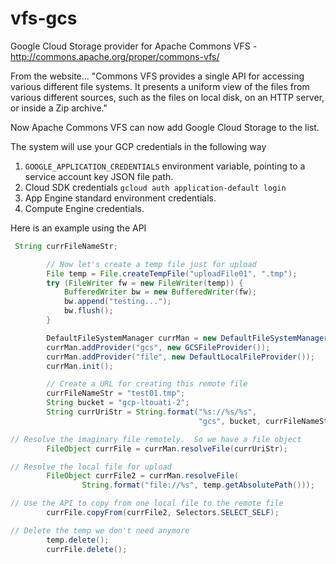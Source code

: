 # vfs-gcs
Google Cloud Storage provider for Apache Commons VFS - http://commons.apache.org/proper/commons-vfs/

From the website...
"Commons VFS provides a single API for accessing various different file systems. It presents a uniform view of the files from various different sources, such as the files on local disk, on an HTTP server, or inside a Zip archive."

Now Apache Commons VFS can now add Google Cloud Storage to the list.

The system will use your GCP credentials in the following way

1. `GOOGLE_APPLICATION_CREDENTIALS` environment variable, pointing to a service account key JSON file path.
2. Cloud SDK credentials `gcloud auth application-default login`
3. App Engine standard environment credentials.
4. Compute Engine credentials.

Here is an example using the API
```java
 String currFileNameStr;

        // Now let's create a temp file just for upload
        File temp = File.createTempFile("uploadFile01", ".tmp");
        try (FileWriter fw = new FileWriter(temp)) {
            BufferedWriter bw = new BufferedWriter(fw);
            bw.append("testing...");
            bw.flush();
        }

        DefaultFileSystemManager currMan = new DefaultFileSystemManager();
        currMan.addProvider("gcs", new GCSFileProvider());
        currMan.addProvider("file", new DefaultLocalFileProvider());
        currMan.init();

        // Create a URL for creating this remote file
        currFileNameStr = "test01.tmp";
        String bucket = "gcp-ltouati-2";
        String currUriStr = String.format("%s://%s/%s",
                                          "gcs", bucket, currFileNameStr);

// Resolve the imaginary file remotely.  So we have a file object
        FileObject currFile = currMan.resolveFile(currUriStr);

// Resolve the local file for upload
        FileObject currFile2 = currMan.resolveFile(
                String.format("file://%s", temp.getAbsolutePath()));

// Use the API to copy from one local file to the remote file
        currFile.copyFrom(currFile2, Selectors.SELECT_SELF);

// Delete the temp we don't need anymore
        temp.delete();
        currFile.delete();
```



